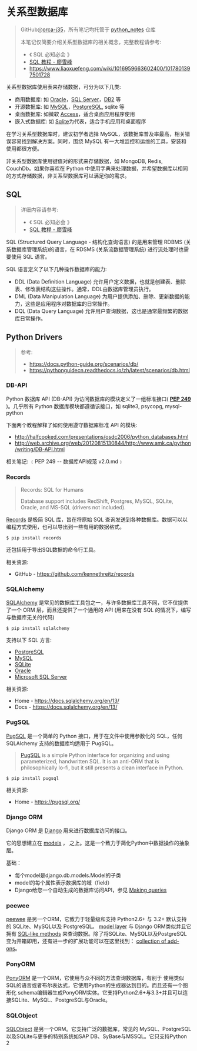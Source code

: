 # 关系型数据库
> GitHub@[orca-j35](https://github.com/orca-j35)，所有笔记均托管于 [python_notes](https://github.com/orca-j35/python_notes) 仓库
>
> 本笔记仅简要介绍关系型数据库的相关概念，完整教程请参考:
>
> - 《 SQL 必知必会 》
> - [SQL 教程 - 廖雪峰](https://www.liaoxuefeng.com/wiki/1177760294764384)
> - https://www.liaoxuefeng.com/wiki/1016959663602400/1017801397501728



关系型数据库使用表来存储数据，可分为以下几类:

- 商用数据库: 如 [Oracle](https://www.oracle.com/)，[SQL Server](https://www.microsoft.com/sql-server/)，[DB2](https://www.ibm.com/db2/) 等
- 开源数据库: 如 [MySQL](https://www.mysql.com/)，[PostgreSQL](https://www.postgresql.org/), sqlite 等
- 桌面数据库: 如微软 [Access](https://products.office.com/access)，适合桌面应用程序使用
- 嵌入式数据库: 如 [Sqlite](https://sqlite.org/)为代表，适合手机应用和桌面程序

在学习关系型数据库时，建议初学者选择 MySQL，该数据库普及率最高，相关错误容易找到解决方案。同时，围绕 MySQL 有一大堆监控和运维的工具，安装和使用都很方便。

非关系型数据库使用键值对的形式来存储数据，如 MongoDB, Redis, CouchDb。如果你喜欢在 Python 中使用字典来处理数据，并希望数据库以相同的方式存储数据，非关系型数据库可以满足你的需求。



## SQL

> 详细内容请参考:
>
> - 《 SQL 必知必会 》
> - [SQL 教程 - 廖雪峰](https://www.liaoxuefeng.com/wiki/1177760294764384)

SQL (Structured Query Language - 结构化查询语言) 的是用来管理 RDBMS (关系数据库管理系统)的语言，在 RDSMS (关系流数据管理系统) 进行流处理时也需要使用 SQL 语言。

SQL 语言定义了以下几种操作数据库的能力:

- DDL (Data Definition Language) 允许用户定义数据，也就是创建表、删除表、修改表结构这些操作。通常，DDL由数据库管理员执行。
- DML (Data Manipulation Language) 为用户提供添加、删除、更新数据的能力，这些是应用程序对数据库的日常操作。
- DQL (Data Query Language) 允许用户查询数据，这也是通常最频繁的数据库日常操作。



## Python Drivers

> 参考:
>
> - https://docs.python-guide.org/scenarios/db/
> - https://pythonguidecn.readthedocs.io/zh/latest/scenarios/db.html

### DB-API

Python 数据库 API (DB-API) 为访问数据库的模块定义了一组标准接口( [**PEP 249**](https://www.python.org/dev/peps/pep-0249) )。几乎所有 Python 数据库模块都遵循该接口，如 sqlite3, psycopg, mysql-python

下面两个教程解释了如何使用遵守数据库标准 API 的模块:

- http://halfcooked.com/presentations/osdc2006/python_databases.html
- http://web.archive.org/web/20120815130844/http://www.amk.ca/python/writing/DB-API.html

相关笔记: ﹝PEP 249 -- 数据库API规范 v2.0.md﹞

### Records

> Records: SQL for Humans
>
> Database support includes RedShift, Postgres, MySQL, SQLite, Oracle, and MS-SQL (drivers not included).

[Records](https://github.com/kennethreitz/records) 是极简 SQL 库，旨在将原始 SQL 查询发送到各种数据库。数据可以以编程方式使用，也可以导出到一些有用的数据格式。

```
$ pip install records
```

还包括用于导出SQL数据的命令行工具。

相关资源:

- GitHub - https://github.com/kennethreitz/records



### SQLAlchemy

[SQLAlchemy](http://www.sqlalchemy.org/) 是常见的数据库工具包之一，与许多数据库工具不同，它不仅提供了一个 ORM 层，而且还提供了一个通用的 API (用来在没有 SQL 的情况下，编写与数据库无关的代码)

```
$ pip install sqlalchemy
```

支持以下 SQL 方言:

- [PostgreSQL](https://docs.sqlalchemy.org/en/13/dialects/postgresql.html)
- [MySQL](https://docs.sqlalchemy.org/en/13/dialects/mysql.html)
- [SQLite](https://docs.sqlalchemy.org/en/13/dialects/sqlite.html)
- [Oracle](https://docs.sqlalchemy.org/en/13/dialects/oracle.html)
- [Microsoft SQL Server](https://docs.sqlalchemy.org/en/13/dialects/mssql.html)

相关资源:

- Home - https://docs.sqlalchemy.org/en/13/
- Docs - https://docs.sqlalchemy.org/en/13/



### PugSQL

[PugSQL](https://pugsql.org/) 是一个简单的 Python 接口，用于在文件中使用参数化的 SQL，任何 SQLAlchemy 支持的数据库均适用于 PugSQL。

> [PugSQL](https://pugsql.org/) is a simple Python interface for organizing and using parameterized, handwritten SQL. It is an anti-ORM that is philosophically lo-fi, but it still presents a clean interface in Python.

```
$ pip install pugsql
```

相关资源:

- Home - https://pugsql.org/

### Django ORM

Django ORM 是 [Django](http://www.djangoproject.com/) 用来进行数据库访问的接口。

它的思想建立在 [models](https://docs.djangoproject.com/en/dev/#the-model-layer) ， 之上。这是一个致力于简化Python中数据操作的抽象层。

基础：

- 每个model是django.db.models.Model的子类
- model的每个属性表示数据库的域（field）
- Django给您一个自动生成的数据库访问API，参见 [Making queries](https://docs.djangoproject.com/en/dev/topics/db/queries/)

### peewee

[peewee](http://docs.peewee-orm.com/en/latest/) 是另一个ORM，它致力于轻量级和支持 Python2.6+ 与 3.2+ 默认支持的 SQLite、MySQL以及 PostgreSQL。 [model layer](https://peewee.readthedocs.io/en/latest/peewee/quickstart.html#model-definition) 与 Django ORM类似并且它拥有 [SQL-like methods](https://peewee.readthedocs.io/en/latest/peewee/quickstart.html#retrieving-data) 来查询数据。除了将SQLite、MySQL以及PostgreSQL变为开箱即用，还有进一步的扩展功能可以在这里找到： [collection of add-ons](https://peewee.readthedocs.io/en/latest/peewee/playhouse.html#playhouse)。

### PonyORM

[PonyORM](http://ponyorm.com/) 是一个ORM，它使用与众不同的方法查询数据库，有别于 使用类似SQL的语言或者布尔表达式，它使用Python的生成器达到目的。而且还有一个图形化 schema编辑器生成PonyORM实体。它支持Python2.6+与3.3+并且可以连接SQLite、MySQL、PostgreSQL与Oracle。

### SQLObject

[SQLObject](http://www.sqlobject.org/) 是另一个ORM。它支持广泛的数据库，常见的 MySQL、PostgreSQL以及SQLite与更多的特别系统如SAP DB、SyBase与MSSQL。它只支持Python 2



